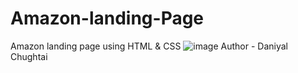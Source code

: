# Amazon-landing-Page
Amazon landing page using HTML &amp; CSS
![image](https://github.com/user-attachments/assets/59ab1e75-d186-4e78-8885-5437902ed20e)
Author - Daniyal Chughtai
